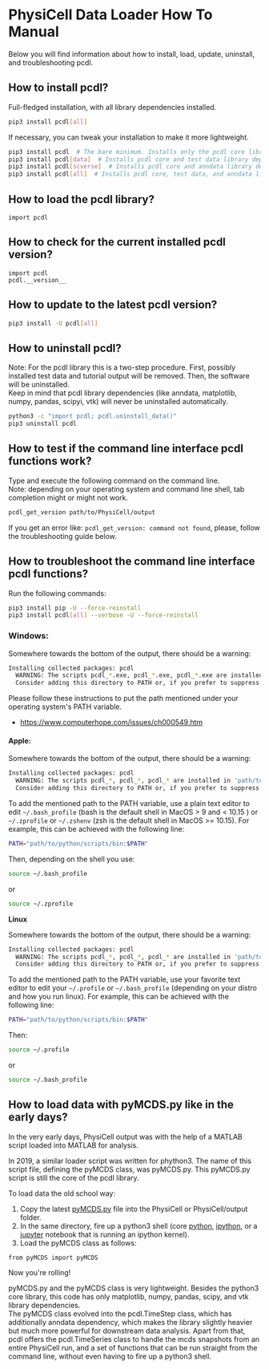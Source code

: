 # PhysiCell Data Loader How To Manual

Below you will find information about how to install, load, update, uninstall, and troubleshooting pcdl.


## How to install pcdl?

Full-fledged installation, with all library dependencies installed.
```bash
pip3 install pcdl[all]
```

If necessary, you can tweak your installation to make it more lightweight.
```bash
pip3 install pcdl  # The bare minimum. Installs only the pcdl core library dependencies.
pip3 install pcdl[data]  # Installs pcdl core and test data library dependencies.
pip3 install pcdl[scverse]  # Installs pcdl core and anndata library dependencies.
pip3 install pcdl[all]  # Installs pcdl core, test data, and anndata library dependencies.
```

## How to load the pcdl library?

```python3
import pcdl
```


## How to check for the current installed pcdl version?

```python3
import pcdl
pcdl.__version__
```


## How to update to the latest pcdl version?

```bash
pip3 install -U pcdl[all]
```


## How to uninstall pcdl?

Note: For the pcdl library this is a two-step procedure.
First, possibly installed test data and tutorial output will be removed.
Then, the software will be uninstalled.\
Keep in mind that pcdl library dependencies (like anndata, matplotlib, numpy, pandas, scipyi, vtk) will never be uninstalled automatically.

```bash
python3 -c "import pcdl; pcdl.uninstall_data()"
pip3 uninstall pcdl
```


## How to test if the command line interface pcdl functions work?

Type and execute the following command on the command line.\
Note: depending on your operating system and command line shell, tab completion might or might not work.
```bash
pcdl_get_version path/to/PhysiCell/output
```
If you get an error like: `pcdl_get_version: command not found`, please, follow the troubleshooting guide below.


## How to troubleshoot the command line interface pcdl functions?

Run the following commands:
```bash
pip3 install pip -U --force-reinstall
pip3 install pcdl[all] --verbose -U --force-reinstall
```

### Windows:

Somewhere towards the bottom of the output, there should be a warning:
```bash
Installing collected packages: pcdl
  WARNING: The scripts pcdl_*.exe, pcdl_*.exe, pcdl_*.exe are installed in 'C:\path\to\Python\Scripts' which is not on PATH.
  Consider adding this directory to PATH or, if you prefer to suppress this warning, use --no-warn-script-location.
```
Please follow these instructions to put the path mentioned under your operating system's PATH variable.
+ https://www.computerhope.com/issues/ch000549.htm

#### Apple:

Somewhere towards the bottom of the output, there should be a warning:
```bash
Installing collected packages: pcdl
  WARNING: The scripts pcdl_*, pcdl_*, pcdl_* are installed in 'path/to/python/scripts/bin' which is not on PATH.
  Consider adding this directory to PATH or, if you prefer to suppress this warning, use --no-warn-script-location.
```
To add the mentioned path to the PATH variable, use a plain text editor to edit `~/.bash_profile` (bash is the default shell in MacOS > 9 and < 10.15 ) or `~/.zprofile` or `~/.zshenv` (zsh is the default shell in MacOS >= 10.15).
For example, this can be achieved with the following line:
```bash
PATH="path/to/python/scripts/bin:$PATH"
```
Then, depending on the shell you use:
```bash
source ~/.bash_profile
```
or
```zsh
source ~/.zprofile
```

**Linux**

Somewhere towards the bottom of the output, there should be a warning:
```bash
Installing collected packages: pcdl
  WARNING: The scripts pcdl_*, pcdl_*, pcdl_* are installed in 'path/to/python/scripts/bin' which is not on PATH.
  Consider adding this directory to PATH or, if you prefer to suppress this warning, use --no-warn-script-location.
```
To add the mentioned path to the PATH variable, use your favorite text editor to edit your `~/.profile` or `~/.bash_profile` (depending on your distro and how you run linux).
For example, this can be achieved with the following line:
```bash
PATH="path/to/python/scripts/bin:$PATH"
```
Then:
```bash
source ~/.profile
```
or
```bash
source ~/.bash_profile
```


## How to load data with pyMCDS.py like in the early days?

In the very early days, PhysiCell output was with the help of a MATLAB script loaded into MATLAB for analysis.

In 2019, a similar loader script was written for phython3.
The name of this script file, defining the pyMCDS class, was pyMCDS.py.
This pyMCDS.py script is still the core of the pcdl library.

To load data the old school way: 

1. Copy the latest [pyMCDS.py](https://raw.githubusercontent.com/elmbeech/physicelldataloader/master/pcdl/pyMCDS.py) file into the PhysiCell or PhysiCell/output folder.
2. In the same directory, fire up a python3 shell (core [python](https://docs.python.org/3/tutorial/interpreter.html#interactive-mode), [ipython](https://en.wikipedia.org/wiki/IPython), or a [jupyter](https://en.wikipedia.org/wiki/Project_Jupyter) notebook that is running an ipython kernel).
3. Load the pyMCDS class as follows:

```python3
from pyMCDS import pyMCDS
```

Now you're rolling! 

pyMCDS.py and the pyMCDS class is very lightweight.
Besides the python3 core library, this code has only matplotlib, numpy, pandas, scipy, and vtk library dependencies.\
The pyMCDS class evolved into the pcdl.TimeStep class, which has additionally anndata dependency, which makes the library slightly heavier but much more powerful for downstream data analysis.
Apart from that, pcdl offers the pcdl.TimeSeries class to handle the mcds snapshots from an entire PhysiCell run, and a set of functions that can be run straight from the command line, without even having to fire up a python3 shell.

